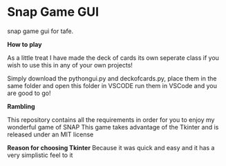 # Snap Game GUI
snap game gui for tafe.

**How to play**

As a little treat I have made the deck of cards its own seperate class if you wish to use this in any of your own
projects!

Simply download the pythongui.py and deckofcards.py, place them in the same folder and open this folder in VSCODE
run them in VSCode and you are good to go!


**Rambling**

This repository contains all the requirements in order for you to enjoy my wonderful game of SNAP 
This game takes advantage of the Tkinter and is released under an MIT license

**Reason for choosing Tkinter**
Because it was quick and easy and it has a very simplistic feel to it


